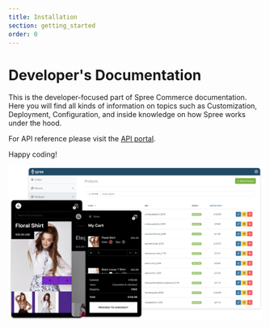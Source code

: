 ```yaml
---
title: Installation
section: getting_started
order: 0
---
```


# Developer's Documentation

This is the developer-focused part of Spree Commerce documentation. Here you will find all kinds of information on topics such as Customization, Deployment, Configuration, and inside knowledge on how Spree works under the hood.

For API reference please visit the [API portal](https://api.spreecommerce.org).

Happy coding!

![](.gitbook/assets/spree_commerce_home_header_2-2x-1-.png)



